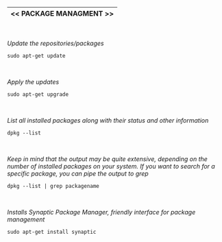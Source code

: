 |<< PACKAGE MANAGMENT >>|
|-------------|
<br>

*Update the repositories/packages*
```
sudo apt-get update
```
<br>

*Apply the updates*
```
sudo apt-get upgrade
```
<br>

*List all installed packages along with their status and other information*
```
dpkg --list
```
<br>

*Keep in mind that the output may be quite extensive, depending on the number of installed packages on your system.* 
*If you want to search for a specific package, you can pipe the output to grep*
```
dpkg --list | grep packagename
```
<br>

*Installs Synaptic Package Manager, friendly interface for package management*
```
sudo apt-get install synaptic 
```

<br>
<br>

